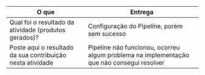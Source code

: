 
|O que| Entrega |
|--|--|
| Qual foi o resultado da atividade (produtos gerados)? |Configuração do Pipeline, porém sem sucesso|
| Poste aqui o resultado da sua contribuição nesta atividade |Pipeline não funcionou, ocorreu algum problema na implementação que não consegui resolver|

 